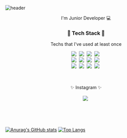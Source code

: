 ![header](https://capsule-render.vercel.app/api?type=waving&color=FF9090&height=300&section=header&text=Eunji's%20Github&fontSize=90&fontColor=000000&&animation=twinkling)
<p align="center"> I'm Junior Developer 💻</p>

<h3 align="center">🔧 Tech Stack 🔨</h3>

<p align="center"> Techs that I've used at least once </p>

<p align="center">
    <img src="https://img.shields.io/badge/Python-3766AB?style=flat-square&logo=Python&logoColor=white"/></a>&nbsp 
    <img src="https://img.shields.io/badge/JAVA-EDD200?style=flat-square&logo=Java&logoColor=#000000"/></a>&nbsp 
    <img src="https://img.shields.io/badge/C-2478FF?style=flat-square&logo=C&logoColor=#A8B9CC"/></a>&nbsp
    <img src="https://img.shields.io/badge/R-489CFF?style=flat-square&logo=R&logoColor=#276DC3"/></a>&nbsp
    </br>
    <img src="https://img.shields.io/badge/HTML5-FF4848?style=flat-square&logo=HTML5&logoColor=#E34F26"/></a>&nbsp
    <img src="https://img.shields.io/badge/CSS3-0054FF?style=flat-square&logo=CSS3&logoColor=#1572B6"/></a>&nbsp
    <img src="https://img.shields.io/badge/JavaScript-FFE400?style=flat-square&logo=JavaScript&logoColor=#000000"/></a>&nbsp
    <img src="https://img.shields.io/badge/Swift-FFFFFF?style=flat-square&logo=Swift&logoColor=#FA7343"/></a>&nbsp
    </br>
    <img src="https://img.shields.io/badge/React-61DAFB?style=flat-square&logo=React&logoColor=#000000"/></a>&nbsp
    <img src="https://img.shields.io/badge/Django-FF7012?style=flat-square&logo=Django&logoColor=#092E20"/></a>&nbsp
    <img src="https://img.shields.io/badge/Node.js-47C83E?style=flat-square&logo=Node.js&logoColor=#339933"/></a>&nbsp
    <img src="https://img.shields.io/badge/MySQL-B2CCFF?style=flat-square&logo=MySQL&logoColor=#4479A1"/></a>&nbsp
    </br>
    </br>
    </br>
    <p align="center"> ✨ Instagram ✨ </br></br>
    <a href="https://www.instagram.com/dmsw1st"><img src="https://img.shields.io/badge/Instagram-E4405F?style=flat-square&logo=Instagram&logoColor=white&link=https://www.instagram.com/dmsw1st"/></a>&nbsp
    </p>
    </br></br></br>
    

        
   
[![Anurag's GitHub stats](https://github-readme-stats.vercel.app/api?username=qkrdmswl&theme=solarized-light&show_icons=true)](https://github.com/anuraghazra/github-readme-stats)
[![Top Langs](https://github-readme-stats.vercel.app/api/top-langs/?username=qkrdmswl&langs_count=9&layout=compact&theme=solarized-light)](https://github.com/anuraghazra/github-readme-stats)

<!--
**qkrdmswl/qkrdmswl** is a  ✨ _special_ ✨ repository because its `README.md` (this file) appears on your GitHub profile.

Here are some ideas to get you started:

- 🔭 I’m currently working on ...
- 🌱 I’m currently learning ...
- 👯 I’m looking to collaborate on ...
- 🤔 I’m looking for help with ...
- 💬 Ask me about ...
- 📫 How to reach me: ...
- 😄 Pronouns: ...
- ⚡ Fun fact: ...
-->
